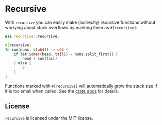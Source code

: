 # Recursive

With `recursive` you can easily make (indirectly) recursive functions without
worrying about stack overflows by marking them as `#[recursive]`:

```rust
use recursive::recursive;

#[recursive]
fn sum(nums: &[u64]) -> u64 {
    if let Some((head, tail)) = nums.split_first() {
        head + sum(tail)
    } else {
        0
    }
}
```

Functions marked with `#[recursive]` will automatically grow the stack size if
it is too small when called. See the
[crate docs](https://docs.rs/recursive/latest/) for details.

## License

`recursive` is licensed under the MIT license.

